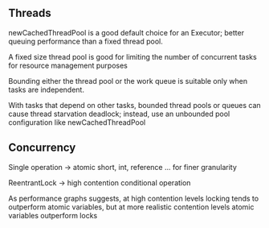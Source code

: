 ## Threads

newCachedThreadPool is  a  good  default  choice  for  an  Executor; better  queuing  performance  than  a  fixed  thread  pool. 

A fixed size thread pool is good for limiting the number of concurrent tasks for resource management  purposes

Bounding either the thread pool or the work queue is suitable only when tasks are independent. 

With tasks that depend on other tasks, bounded thread pools or queues can cause thread starvation deadlock; instead, use an unbounded pool configuration like newCachedThreadPool

## Concurrency

Single operation -> atomic short, int, reference ... for finer granularity

ReentrantLock -> high contention conditional operation

As  performance graphs  suggests,  at  high  contention  levels  locking  tends  to  outperform  atomic  variables,  but  at  more  realistic  contention levels atomic variables outperform locks
